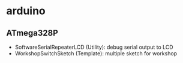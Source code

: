 # arduino

## ATmega328P

* SoftwareSerialRepeaterLCD (Utility): debug serial output to LCD
* WorkshopSwitchSketch (Template): multiple sketch for workshop 
